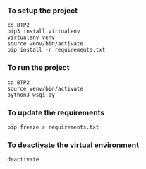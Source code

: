 ### To setup the project

```
cd BTP2
pip3 install virtualenv
virtualenv venv
source venv/bin/activate
pip install -r requirements.txt
```

### To run the project

```
cd BTP2
source venv/bin/activate
python3 wsgi.py
```

### To update the requirements

```
pip freeze > requirements.txt
```

### To deactivate the virtual environment

```
deactivate
```
